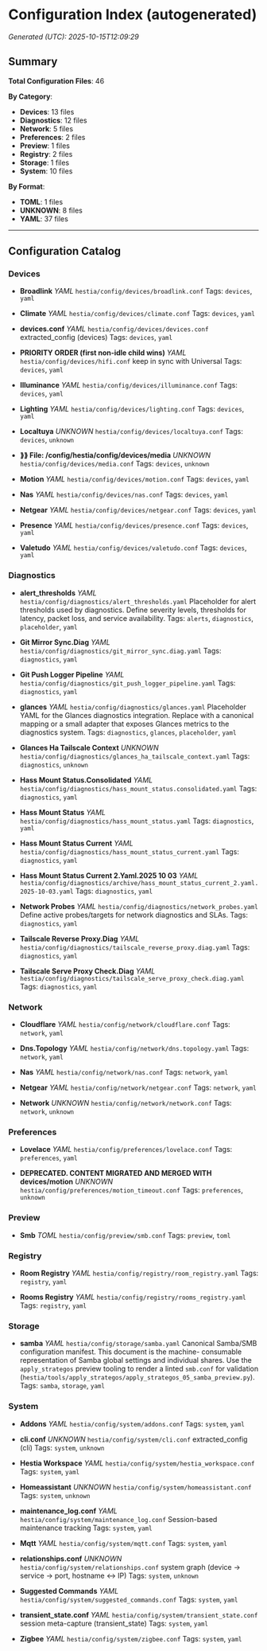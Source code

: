 # Configuration Index (autogenerated)

_Generated (UTC): 2025-10-15T12:09:29_

## Summary
**Total Configuration Files**: 46

**By Category**:
- **Devices**: 13 files
- **Diagnostics**: 12 files
- **Network**: 5 files
- **Preferences**: 2 files
- **Preview**: 1 files
- **Registry**: 2 files
- **Storage**: 1 files
- **System**: 10 files

**By Format**:
- **TOML**: 1 files
- **UNKNOWN**: 8 files
- **YAML**: 37 files

---

## Configuration Catalog

### Devices

- **Broadlink** _YAML_
  `hestia/config/devices/broadlink.conf`
  Tags: `devices`, `yaml`

- **Climate** _YAML_
  `hestia/config/devices/climate.conf`
  Tags: `devices`, `yaml`

- **devices.conf** _YAML_
  `hestia/config/devices/devices.conf`
  extracted_config (devices)
  Tags: `devices`, `yaml`

- **PRIORITY ORDER (first non‑idle child wins)** _YAML_
  `hestia/config/devices/hifi.conf`
  keep in sync with Universal
  Tags: `devices`, `yaml`

- **Illuminance** _YAML_
  `hestia/config/devices/illuminance.conf`
  Tags: `devices`, `yaml`

- **Lighting** _YAML_
  `hestia/config/devices/lighting.conf`
  Tags: `devices`, `yaml`

- **Localtuya** _UNKNOWN_
  `hestia/config/devices/localtuya.conf`
  Tags: `devices`, `unknown`

- **⟫⟫ File: /config/hestia/config/devices/media** _UNKNOWN_
  `hestia/config/devices/media.conf`
  Tags: `devices`, `unknown`

- **Motion** _YAML_
  `hestia/config/devices/motion.conf`
  Tags: `devices`, `yaml`

- **Nas** _YAML_
  `hestia/config/devices/nas.conf`
  Tags: `devices`, `yaml`

- **Netgear** _YAML_
  `hestia/config/devices/netgear.conf`
  Tags: `devices`, `yaml`

- **Presence** _YAML_
  `hestia/config/devices/presence.conf`
  Tags: `devices`, `yaml`

- **Valetudo** _YAML_
  `hestia/config/devices/valetudo.conf`
  Tags: `devices`, `yaml`

### Diagnostics

- **alert_thresholds** _YAML_
  `hestia/config/diagnostics/alert_thresholds.yaml`
  Placeholder for alert thresholds used by diagnostics. Define severity levels,
thresholds for latency, packet loss, and service availability.
  Tags: `alerts`, `diagnostics`, `placeholder`, `yaml`

- **Git Mirror Sync.Diag** _YAML_
  `hestia/config/diagnostics/git_mirror_sync.diag.yaml`
  Tags: `diagnostics`, `yaml`

- **Git Push Logger Pipeline** _YAML_
  `hestia/config/diagnostics/git_push_logger_pipeline.yaml`
  Tags: `diagnostics`, `yaml`

- **glances** _YAML_
  `hestia/config/diagnostics/glances.yaml`
  Placeholder YAML for the Glances diagnostics integration. Replace with a
canonical mapping or a small adapter that exposes Glances metrics to the
diagnostics system.
  Tags: `diagnostics`, `glances`, `placeholder`, `yaml`

- **Glances Ha Tailscale Context** _UNKNOWN_
  `hestia/config/diagnostics/glances_ha_tailscale_context.yaml`
  Tags: `diagnostics`, `unknown`

- **Hass Mount Status.Consolidated** _YAML_
  `hestia/config/diagnostics/hass_mount_status.consolidated.yaml`
  Tags: `diagnostics`, `yaml`

- **Hass Mount Status** _YAML_
  `hestia/config/diagnostics/hass_mount_status.yaml`
  Tags: `diagnostics`, `yaml`

- **Hass Mount Status Current** _YAML_
  `hestia/config/diagnostics/hass_mount_status_current.yaml`
  Tags: `diagnostics`, `yaml`

- **Hass Mount Status Current 2.Yaml.2025 10 03** _YAML_
  `hestia/config/diagnostics/archive/hass_mount_status_current_2.yaml.2025-10-03.yaml`
  Tags: `diagnostics`, `yaml`

- **Network Probes** _YAML_
  `hestia/config/diagnostics/network_probes.yaml`
  Define active probes/targets for network diagnostics and SLAs.
  Tags: `diagnostics`, `yaml`

- **Tailscale Reverse Proxy.Diag** _YAML_
  `hestia/config/diagnostics/tailscale_reverse_proxy.diag.yaml`
  Tags: `diagnostics`, `yaml`

- **Tailscale Serve Proxy Check.Diag** _YAML_
  `hestia/config/diagnostics/tailscale_serve_proxy_check.diag.yaml`
  Tags: `diagnostics`, `yaml`

### Network

- **Cloudflare** _YAML_
  `hestia/config/network/cloudflare.conf`
  Tags: `network`, `yaml`

- **Dns.Topology** _YAML_
  `hestia/config/network/dns.topology.yaml`
  Tags: `network`, `yaml`

- **Nas** _YAML_
  `hestia/config/network/nas.conf`
  Tags: `network`, `yaml`

- **Netgear** _YAML_
  `hestia/config/network/netgear.conf`
  Tags: `network`, `yaml`

- **Network** _UNKNOWN_
  `hestia/config/network/network.conf`
  Tags: `network`, `unknown`

### Preferences

- **Lovelace** _YAML_
  `hestia/config/preferences/lovelace.conf`
  Tags: `preferences`, `yaml`

- **DEPRECATED. CONTENT MIGRATED AND MERGED WITH devices/motion** _UNKNOWN_
  `hestia/config/preferences/motion_timeout.conf`
  Tags: `preferences`, `unknown`

### Preview

- **Smb** _TOML_
  `hestia/config/preview/smb.conf`
  Tags: `preview`, `toml`

### Registry

- **Room Registry** _YAML_
  `hestia/config/registry/room_registry.yaml`
  Tags: `registry`, `yaml`

- **Rooms Registry** _YAML_
  `hestia/config/registry/rooms_registry.yaml`
  Tags: `registry`, `yaml`

### Storage

- **samba** _YAML_
  `hestia/config/storage/samba.yaml`
  Canonical Samba/SMB configuration manifest. This document is the machine-
consumable representation of Samba global settings and individual shares.
Use the `apply_strategos` preview tooling to render a linted `smb.conf` for
validation (`hestia/tools/apply_strategos/apply_strategos_05_samba_preview.py`).
  Tags: `samba`, `storage`, `yaml`

### System

- **Addons** _YAML_
  `hestia/config/system/addons.conf`
  Tags: `system`, `yaml`

- **cli.conf** _UNKNOWN_
  `hestia/config/system/cli.conf`
  extracted_config (cli)
  Tags: `system`, `unknown`

- **Hestia Workspace** _YAML_
  `hestia/config/system/hestia_workspace.conf`
  Tags: `system`, `yaml`

- **Homeassistant** _UNKNOWN_
  `hestia/config/system/homeassistant.conf`
  Tags: `system`, `unknown`

- **maintenance_log.conf** _YAML_
  `hestia/config/system/maintenance_log.conf`
  Session-based maintenance tracking
  Tags: `system`, `yaml`

- **Mqtt** _YAML_
  `hestia/config/system/mqtt.conf`
  Tags: `system`, `yaml`

- **relationships.conf** _UNKNOWN_
  `hestia/config/system/relationships.conf`
  system graph (device → service → port, hostname ↔ IP)
  Tags: `system`, `unknown`

- **Suggested Commands** _YAML_
  `hestia/config/system/suggested_commands.conf`
  Tags: `system`, `yaml`

- **transient_state.conf** _YAML_
  `hestia/config/system/transient_state.conf`
  session meta-capture (transient_state)
  Tags: `system`, `yaml`

- **Zigbee** _YAML_
  `hestia/config/system/zigbee.conf`
  Tags: `system`, `yaml`
